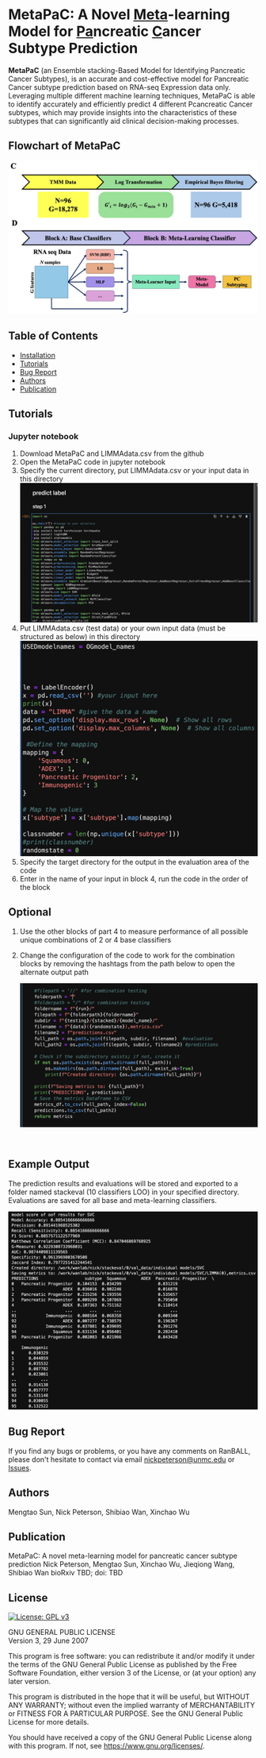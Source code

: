 # MetaPaC: A Novel <ins>Meta</ins>-learning Model for <ins>Pa</ins>ncreatic <ins>C</ins>ancer Subtype Prediction 
**MetaPaC** (an Ensemble stacking-Based Model for Identifying Pancreatic Cancer Subtypes), is an accurate and cost-effective model for Pancreatic Cancer subtype prediction based on RNA-seq Expression data only. Leveraging multiple different machine learning techniques, MetaPaC is able to identify accurately and efficiently predict 4 different Pcancreatic Cancer subtypes, which may provide insights into the characteristics of these subtypes that can significantly aid clinical decision-making processes.

## Flowchart of MetaPaC
![Flowchart of MetaPaC](flowchart.png)

## Table of Contents
- [Installation](#installation)
- [Tutorials](#Tutorials)
- [Bug Report](#Bug-Report)
- [Authors](#Authors)
- [Publication](#Publication)

## Tutorials
### Jupyter notebook
1. Download MetaPaC and LIMMAdata.csv from the github
2. Open the MetaPaC code in jupyter notebook
3. Specify the current directory, put LIMMAdata.csv or your input data in this directory
   ![Specify the Directory](directory.png)
4. Put LIMMAdata.csv (test data) or your own input data (must be structured as below) in this directory
   ![Specify the Input](input.png)
5. Specify the target directory for the output in the evaluation area of the code
6. Enter in the name of your input in block 4, run the code in the order of the block
## Optional
1. Use the other blocks of part 4 to measure performance of all possible unique combinations of 2 or 4 base classifiers
2. Change the configuration of the code to work for the combination blocks by removing the hashtags from the path below to open the alternate output path
   
   ![Output pathways](outputpath.png)
   
```


```
## Example Output

The prediction results and evaluations will be stored and exported to a folder named stackeval (10 classifiers LOO) in your specified directory.
Evaluations are saved for all base and meta-learning classifiers.

![Example Outputs](OUTPUTgithub.png)

## Bug Report

If you find any bugs or problems, or you have any comments on RanBALL, please don't hesitate to contact via email nickpeterson@unmc.edu or [Issues](https://github.com/wan-mlab/MetaPaC/issues).

## Authors
Mengtao Sun, Nick Peterson, Shibiao Wan, Xinchao Wu

## Publication
MetaPaC: A novel meta-learning model for pancreatic cancer subtype prediction
Nick Peterson, Mengtao Sun, Xinchao Wu, Jieqiong Wang, Shibiao Wan
bioRxiv TBD; doi: TBD

## License 

[![License: GPL v3](https://img.shields.io/badge/License-GPL%20v3-blue.svg)](https://www.gnu.org/licenses/gpl-3.0)

GNU GENERAL PUBLIC LICENSE  
Version 3, 29 June 2007

This program is free software: you can redistribute it and/or modify
it under the terms of the GNU General Public License as published by
the Free Software Foundation, either version 3 of the License, or
(at your option) any later version.

This program is distributed in the hope that it will be useful,
but WITHOUT ANY WARRANTY; without even the implied warranty of
MERCHANTABILITY or FITNESS FOR A PARTICULAR PURPOSE.  See the
GNU General Public License for more details.

You should have received a copy of the GNU General Public License
along with this program.  If not, see <https://www.gnu.org/licenses/>.
